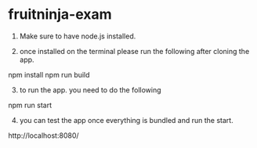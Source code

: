 # fruitninja-exam


1. Make sure to have node.js installed.

2. once installed on the terminal please run the following after cloning the app.

npm install
npm run build

3. to run the app. you need to do the following

npm run start


4.  you can test the app once everything is bundled and run the start.

http://localhost:8080/